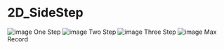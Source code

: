 # 2D_SideStep
 
![image](https://user-images.githubusercontent.com/48191157/71569128-3f518680-2b10-11ea-868c-dc338c99a6db.png)
One Step
![image](https://user-images.githubusercontent.com/48191157/71569136-47112b00-2b10-11ea-9cd0-6256898e5301.png)
Two Step
![image](https://user-images.githubusercontent.com/48191157/71569140-4a0c1b80-2b10-11ea-9147-37d9c2d21772.png)
Three Step
![image](https://user-images.githubusercontent.com/48191157/71569163-82abf500-2b10-11ea-8e40-303a8ab98474.png)
Max Record

